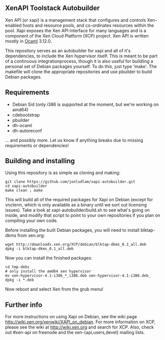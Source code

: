 ## XenAPI Toolstack Autobuilder

Xen API (or xapi) is a management stack that configures and controls
Xen-enabled hosts and resource pools, and co-ordinates resources within the
pool.  Xapi exposes the Xen API interface for many languages and is a component
of the Xen Cloud Platform (XCP) project.  Xen API is written mostly in
[Ocaml](http://caml.inria.fr/ocaml/) 3.12.0.

This repository serves as an autobuilder for xapi and all of it's dependencies,
to include the Xen hypervisor itself. This is meant to be part of a continuous
integrationprocess, though it is also useful for buildling a personal set of
Debian packages yourself. To do this, just type 'make'. The makefile will clone
the appropriate repositories and use pbuilder to build Debian packages.

## Requirements

* Debian Sid (only i386 is supported at the moment, but we're working on amd64)
* cdebootstrap
* pbuilder
* dh-ocaml
* dh-autoreconf

... and possibly more. Let us know if anything breaks due to missing
requirements or dependencies!

## Building and installing

Using this repository is as simple as cloning and making:

```
git clone https://github.com/jonludlam/xapi-autobuilder.git
cd xapi-autobuilder
make clean ; make
```

This will build all of the required packages for Xapi on Debian (except for
vncterm, which is only available as a binary until we sort out licensing
issues). Take a look at xapi-autobuilder/build.sh to see what's going on
inside, and modify that script to point to your own repositories if you plan on
compiling your own code.

Before installing the built Debian packages, you will
need to install blktap-dkms from xen.org:

```
wget http://downloads.xen.org/XCP/debian/blktap-dkms_0.1_all.deb
dpkg -i blktap-dkms_0.1_all.deb
```

Now you can install the finished packages:

```
cd tmp-debs
# only install the amd64 xen hypervisor
mv xen-hypervisor-4.1-i386_*_i386.deb xen-hypervisor-4.1-i386.deb_
dpkg -i *.deb
```

Now reboot and select Xen from the grub menu!

## Further info

For more instructions on using Xapi on Debian, see the wiki page
http://wiki.xen.org/xenwiki/XAPI_on_debian.  For more information on XCP,
please see the wiki at http://wiki.xen.org and search for XCP. Also, check
out #xen-api on freenode and the xen-{api,users,devel} mailing lists.
